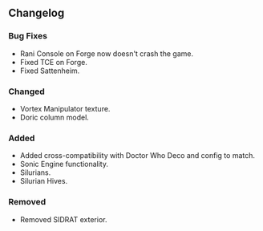 ## Changelog

### Bug Fixes
- Rani Console on Forge now doesn't crash the game.
- Fixed TCE on Forge.
- Fixed Sattenheim.

### Changed
- Vortex Manipulator texture.
- Doric column model.

### Added
- Added cross-compatibility with Doctor Who Deco and config to match.
- Sonic Engine functionality.
- Silurians.
- Silurian Hives.

### Removed
- Removed SIDRAT exterior.